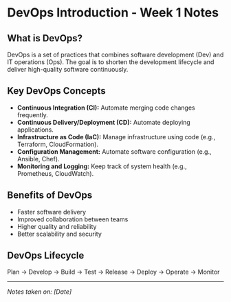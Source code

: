 # DevOps Introduction - Week 1 Notes

## What is DevOps?

DevOps is a set of practices that combines software development (Dev) and IT operations (Ops). The goal is to shorten the development lifecycle and deliver high-quality software continuously.

## Key DevOps Concepts

- **Continuous Integration (CI):** Automate merging code changes frequently.
- **Continuous Delivery/Deployment (CD):** Automate deploying applications.
- **Infrastructure as Code (IaC):** Manage infrastructure using code (e.g., Terraform, CloudFormation).
- **Configuration Management:** Automate software configuration (e.g., Ansible, Chef).
- **Monitoring and Logging:** Keep track of system health (e.g., Prometheus, CloudWatch).

## Benefits of DevOps

- Faster software delivery
- Improved collaboration between teams
- Higher quality and reliability
- Better scalability and security

## DevOps Lifecycle

Plan → Develop → Build → Test → Release → Deploy → Operate → Monitor

---

*Notes taken on: [Date]*  
